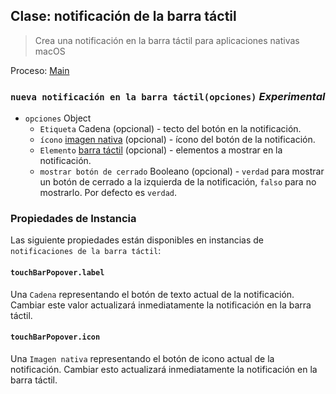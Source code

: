 ## Clase: notificación de la barra táctil

> Crea una notificación en la barra táctil para aplicaciones nativas macOS

Proceso: [Main](../tutorial/application-architecture.md#main-and-renderer-processes)

### `nueva notificación en la barra táctil(opciones)` *Experimental*

* `opciones` Object 
  * `Etiqueta` Cadena (opcional) - tecto del botón en la notificación.
  * `ícono` [imagen nativa](native-image.md) (opcional) - ícono del botón de la notificación.
  * `Elemento` [barra táctil](touch-bar.md) (opcional) - elementos a mostrar en la notificación.
  * `mostrar botón de cerrado` Booleano (opcional) - `verdad` para mostrar un botón de cerrado a la izquierda de la notificación, `falso` para no mostrarlo. Por defecto es `verdad`.

### Propiedades de Instancia

Las siguiente propiedades están disponibles en instancias de `notificaciones de la barra táctil`:

#### `touchBarPopover.label`

Una `Cadena` representando el botón de texto actual de la notificación. Cambiar este valor actualizará inmediatamente la notificación en la barra táctil.

#### `touchBarPopover.icon`

Una `Imagen nativa` representando el botón de icono actual de la notificación. Cambiar esto actualizará inmediatamente la notificación en la barra táctil.